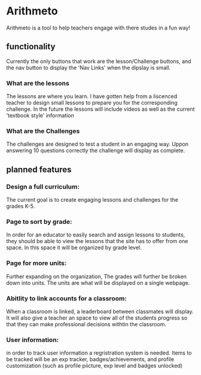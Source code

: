 # Arithmeto
Arithmeto is a tool to help teachers engage with there studes in a fun way! 
## functionality
Currently the only buttons that work are the lesson/Challenge buttons, and the nav button to display the 'Nav Links' when the dipslay is small.  
### What are the lessons
The lessons are where you learn. I have gotten help from a liscenced teacher to design small lessons to prepare you for the corresponding challenge.
In the future the lessons will include videos as well as the current 'textbook style' information 
### What are the Challenges 
The challenges are designed to test a student in an engaging way. Uppon answering 10 questions correctly the challenge will display as complete. 
## planned features 
### Design a full curriculum:
The current goal is to create engaging lessons and challenges for the grades K-5. 
### Page to sort by grade: 
In order for an educator to easily search and assign lessons to students, they should be able to view the lessons that the site has to offer from one space.
In this space it will be organized by grade level.
### Page for more units:
Further expanding on the organization, The grades will further be broken down into units. The units are what will be displayed on a single webpage. 
### Abitlity to link accounts for a classroom:  
When a classroom is linked, a leaderboard between classmates will display. It will also give a teacher an space to view all of the students progress so that they can make
professional decisions withtin the classroom. 
### User information: 
in order to track user information a regristration system is needed. Items to be tracked will be an exp tracker, badges/achievements, and profile customization
(such as profile piicture, exp level and badges unlocked)

	
